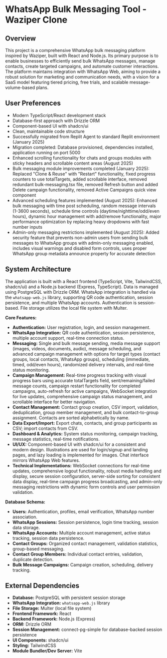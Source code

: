 # WhatsApp Bulk Messaging Tool - Waziper Clone

## Overview
This project is a comprehensive WhatsApp bulk messaging platform inspired by Waziper, built with React and Node.js. Its primary purpose is to enable businesses to efficiently send bulk WhatsApp messages, manage contacts, create targeted campaigns, and automate customer interactions. The platform maintains integration with WhatsApp Web, aiming to provide a robust solution for marketing and communication needs, with a vision for a SaaS model featuring tiered pricing, free trials, and scalable message-volume-based plans.

## User Preferences
- Modern TypeScript/React development stack
- Database-first approach with Drizzle ORM
- Component-based UI with shadcn/ui
- Clean, maintainable code structure
- Successfully migrated from Replit Agent to standard Replit environment (January 2025)
- Migration completed: Database provisioned, dependencies installed, application running on port 5000
- Enhanced scrolling functionality for chats and groups modules with sticky headers and scrollable content areas (August 2025)
- Bulk messaging module improvements completed (January 2025): Replaced "Clone & Reuse" with "Restart" functionality, fixed progress counters to use totalTargets, added scrollable interface, removed redundant bulk-messaging.tsx file, removed Refresh button and added Delete campaign functionality, removed Active Campaigns quick view component
- Advanced scheduling features implemented (August 2025): Enhanced bulk messaging with time post scheduling, random message intervals (1-3600 seconds), schedule time controls (daytime/nighttime/odd/even hours), dynamic hour management with add/remove functionality, major performance optimization by replacing heavy dropdowns with fast number inputs
- Admin-only messaging restrictions implemented (August 2025): Added security feature that prevents non-admin users from sending bulk messages to WhatsApp groups with admin-only messaging enabled, includes visual warnings and disabled form controls, uses proper WhatsApp group metadata announce property for accurate detection

## System Architecture
The application is built with a React frontend (TypeScript, Vite, TailwindCSS, shadcn/ui) and a Node.js backend (Express, TypeScript). Data is managed using PostgreSQL with Drizzle ORM. WhatsApp integration is handled via the `whatsapp-web.js` library, supporting QR code authentication, session persistence, and multiple WhatsApp accounts. Authentication is session-based. File storage utilizes the local file system with Multer.

**Core Features:**
- **Authentication:** User registration, login, and session management.
- **WhatsApp Integration:** QR code authentication, session persistence, multiple account support, real-time connection status.
- **Messaging:** Single and bulk message sending, media message support (images, videos, documents, audio), message scheduling, and advanced campaign management with options for target types (contact groups, local contacts, WhatsApp groups), scheduling (immediate, timed, odd/even hours), randomized delivery intervals, and real-time status monitoring.
- **Campaign Management:** Real-time progress tracking with visual progress bars using accurate totalTargets field, sent/remaining/failed message counts, campaign restart functionality for completed campaigns, auto-refresh for active campaigns, WebSocket integration for live updates, comprehensive campaign status management, and scrollable interface for better navigation.
- **Contact Management:** Contact group creation, CSV import, validation, deduplication, group member management, and bulk contact-to-group assignment. Contacts are sorted alphabetically by name.
- **Data Export/Import:** Export chats, contacts, and group participants as CSV; import contacts from CSV.
- **Dashboard & Analytics:** System status monitoring, campaign tracking, message statistics, real-time notifications.
- **UI/UX:** Component-based UI with shadcn/ui for a consistent and modern design. Illustrations are used for login/signup and landing pages, and lazy loading is implemented for images. Chat interface mirrors WhatsApp Web features.
- **Technical Implementations:** WebSocket connections for real-time updates, comprehensive logout functionality, robust media handling and display, secure session configuration, server-side sorting for consistent data display, real-time campaign progress broadcasting, and admin-only messaging restrictions with dynamic form controls and user permission validation.

**Database Schema:**
- **Users:** Authentication, profiles, email verification, WhatsApp number association.
- **WhatsApp Sessions:** Session persistence, login time tracking, session data storage.
- **WhatsApp Accounts:** Multiple account management, active status tracking, session data persistence.
- **Contact Groups:** Organized contact management, validation statistics, group-based messaging.
- **Contact Group Members:** Individual contact entries, validation, duplicate detection.
- **Bulk Message Campaigns:** Campaign creation, scheduling, delivery tracking.

## External Dependencies
- **Database:** PostgreSQL with persistent session storage
- **WhatsApp Integration:** `whatsapp-web.js` library
- **File Storage:** Multer (local file system)
- **Frontend Framework:** React
- **Backend Framework:** Node.js (Express)
- **ORM:** Drizzle ORM
- **Session Management:** connect-pg-simple for database-backed session persistence
- **UI Components:** shadcn/ui
- **Styling:** TailwindCSS
- **Module Bundler/Dev Server:** Vite